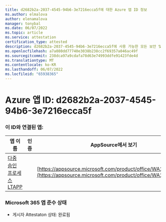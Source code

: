 ```yaml
---
title: d2682b2a-2037-4545-94b6-3e7216ecca5f에 대한 Azure 앱 ID 정보
ms.author: elmalova
author: elenamalova
manager: tonybal
ms.date: 06/07/2022
ms.topic: article
ms.service: attestation
certification_type: attested
description: d2682b2a-2037-4545-94b6-3e7216ecca5f에 사용 가능한 모든 보안 및 규정 준수 정보입니다.
ms.openlocfilehash: a7a080dd77740e3038b238cc2f69357a046ac49f
ms.sourcegitcommit: 238dca97a9cdafa78d63e74993ddfe91423fde4d
ms.translationtype: MT
ms.contentlocale: ko-KR
ms.lasthandoff: 06/07/2022
ms.locfileid: "65938365"
---
```

# <a name="azure-app-id-d2682b2a-2037-4545-94b6-3e7216ecca5f"></a>Azure 앱 ID: d2682b2a-2037-4545-94b6-3e7216ecca5f


### <a name="apps-associated-with-this-id"></a>이 ID와 연결된 앱:
| **앱 이름** | **인증** | **AppSource에서 보기** |
|--------------|---------------|-----------------------|
| [다중 승인 프로세스 LTAPP](../forward/WA200003188.md) |  | [https://appsource.microsoft.com/product/office/WA200003188](https://appsource.microsoft.com/product/office/WA200003188) |

### <a name="microsoft-365-app-compliance-status"></a>Microsoft 365 앱 준수 상태
- 게시자 Attestaton 상태: 완료됨
